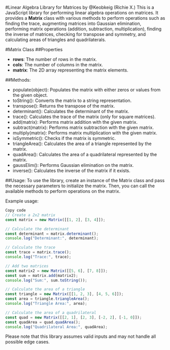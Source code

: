 #Linear Algebra Library for Matrices by @Keobkeig (Richie X.)
This is a JavaScript library for performing linear algebra operations on matrices. It provides a **Matrix** class with various methods to perform operations such as finding the trace, augmenting matrices into Gaussian elimination, performing matrix operations (addition, subtraction, multiplication), finding the inverse of matrices, checking for transpose and symmetry, and calculating areas of triangles and quadrilaterals.

#Matrix Class
##Properties
- **rows**: The number of rows in the matrix.
- **cols**: The number of columns in the matrix.
- **matrix**: The 2D array representing the matrix elements.
  
##Methods:
- populate(object): Populates the matrix with either zeros or values from the given object.
- toString(): Converts the matrix to a string representation.
- transpose(): Returns the transpose of the matrix.
- determinant(): Calculates the determinant of the matrix.
- trace(): Calculates the trace of the matrix (only for square matrices).
- add(matrix): Performs matrix addition with the given matrix.
- subtract(matrix): Performs matrix subtraction with the given matrix.
- multiply(matrix): Performs matrix multiplication with the given matrix.
- isSymmetric(): Checks if the matrix is symmetric.
- triangleArea(): Calculates the area of a triangle represented by the matrix.
- quadArea(): Calculates the area of a quadrilateral represented by the matrix.
- gaussElim(): Performs Gaussian elimination on the matrix.
- inverse(): Calculates the inverse of the matrix if it exists.
  
##Usage:
To use the library, create an instance of the Matrix class and pass the necessary parameters to initialize the matrix. Then, you can call the available methods to perform operations on the matrix.

Example usage:
```javascript
Copy code
// Create a 2x2 matrix
const matrix = new Matrix([[1, 2], [3, 4]]);

// Calculate the determinant
const determinant = matrix.determinant();
console.log("Determinant:", determinant);

// Calculate the trace
const trace = matrix.trace();
console.log("Trace:", trace);

// Add two matrices
const matrix2 = new Matrix([[5, 6], [7, 8]]);
const sum = matrix.add(matrix2);
console.log("Sum:", sum.toString());

// Calculate the area of a triangle
const triangle = new Matrix([[1, 2, 3], [4, 5, 6]]);
const area = triangle.triangleArea();
console.log("Triangle Area:", area);

// Calculate the area of a quadrilateral
const quad = new Matrix([[2, 1], [2, 3], [-2, 2], [-1, 0]]);
const quadArea = quad.quadArea();
console.log("Quadrilateral Area:", quadArea);
```

Please note that this library assumes valid inputs and may not handle all possible edge cases.
